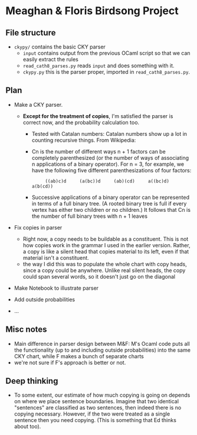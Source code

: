 # Meaghan & Floris Birdsong Project


## File structure
* `ckypy/` contains the basic CKY parser
	* `input` contains output from the previous OCaml script so that we can easily extract the rules
	* `read_cath8_parses.py` reads `input` and does something with it.
	* `ckypy.py` this is the parser proper, imported in `read_cath8_parses.py`.
  


## Plan
* Make a CKY parser.
  * **Except for the treatment of copies**, I'm satisfied the parser is correct now, and the probability calculation too. 
    * Tested with Catalan numbers:
Catalan numbers show up a lot in counting recursive things. From Wikipedia:

	- Cn is the number of different ways n + 1 factors can be completely parenthesized (or the number of ways of associating n applications of a binary operator). For n = 3, for example, we have the following five different parenthesizations of four factors:

			   ((ab)c)d     (a(bc))d     (ab)(cd)     a((bc)d)     a(b(cd))


	- Successive applications of a binary operator can be represented in terms of a full binary tree. (A rooted binary tree is full if every vertex has either two children or no children.) It follows that Cn is the number of full binary trees with n + 1 leaves

* Fix copies in parser
	* Right now, a copy needs to be buildable as a constituent. This is not how copies work in the grammar I used in the earlier version. Rather, a copy is like a silent head that copies material to its left, even if that material isn't a constituent.
	* the way I did this was to populate the whole chart with copy heads, since a copy could be anywhere. Unlike real silent heads, the copy could span several words, so it doesn't just go on the diagonal
* Make Notebook to illustrate parser
* Add outside probabilities
* ...


## Misc notes

* Main difference in parser design between M&F: M's Ocaml code puts all the functionality (up to and including outside probabilities) into the same CKY chart, while F makes a bunch of separate charts
* we're not sure if F's approach is better or not.


## Deep thinking

* To some extent, our estimate of how much copying is going on depends on where we place sentence boundaries. Imagine that two identical "sentences" are classified as two sentences, then indeed there is no copying necessary. However, if the two were treated as a single sentence then you need copying. (This is something that Ed thinks about too).




